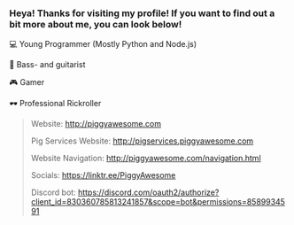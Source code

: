 ### Heya! Thanks for visiting my profile! If you want to find out a bit more about me, you can look below!

💻 Young Programmer (Mostly Python and Node.js)

🎸 Bass- and guitarist 

🎮 Gamer 

🕶  Professional Rickroller 

> Website: http://piggyawesome.com
>
> Pig Services Website: http://pigservices.piggyawesome.com
>
> Website Navigation: http://piggyawesome.com/navigation.html
>
> Socials: https://linktr.ee/PiggyAwesome
>
> Discord bot:  https://discord.com/oauth2/authorize?client_id=830360785813241857&scope=bot&permissions=8589934591


